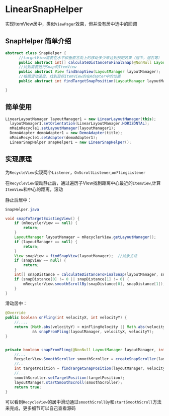 # LinearSnapHelper

实现ItemView居中，类似`ViewPager`效果，但并没有居中选中的回调

## SnapHelper 简单介绍

```java
abstract class SnapHelper {
      //targetView需要在水平和垂直方向上的移动多少来达到预期效果（居中，居右等）
      public abstract int[] calculateDistanceToFinalSnap(@NonNull LayoutManager layoutManager, @NonNull View targetView);
      //找到需要进行Snap的ItemView
      public abstract View findSnapView(LayoutManager layoutManager);
      //根据滑动速度，找到目标ItemView的在Adapter中的位置
      public abstract int findTargetSnapPosition(LayoutManager layoutManager, int velocityX,int velocityY);

}
```

## 简单使用

```java
LinearLayoutManager layoutManager1 = new LinearLayoutManager(this);
  layoutManager1.setOrientation(LinearLayoutManager.HORIZONTAL);
  mMainRecycle1.setLayoutManager(layoutManager1);
  DemoAdapter demoAdapter1 = new DemoAdapter(title);
  mMainRecycle1.setAdapter(demoAdapter1);
  LinearSnapHelper snapHelper1 = new LinearSnapHelper();
```

## 实现原理

为`RecycleView`实现两个`Listener`，`OnScrollListener`,`onFlingListener`

在`RecycleView`滚动静止后，通过遍历子View找到距离中心最近的`ItemView`,计算`ItemView`和中心的距离，滚动

静止后居中：

```java
SnapHelper.java

void snapToTargetExistingView() {
    if (mRecyclerView == null) {
        return;
    }
    LayoutManager layoutManager = mRecyclerView.getLayoutManager();
    if (layoutManager == null) {
        return;
    }
    View snapView = findSnapView(layoutManager);  //抽象方法
    if (snapView == null) {
        return;
    }
    int[] snapDistance = calculateDistanceToFinalSnap(layoutManager, snapView); //抽象方法
    if (snapDistance[0] != 0 || snapDistance[1] != 0) {
        mRecyclerView.smoothScrollBy(snapDistance[0], snapDistance[1]);
    }
}
```

滑动居中：

```java
@Override
public boolean onFling(int velocityX, int velocityY) {
    //....
    return (Math.abs(velocityY) > minFlingVelocity || Math.abs(velocityX) > minFlingVelocity)
            && snapFromFling(layoutManager, velocityX, velocityY);
}


private boolean snapFromFling(@NonNull LayoutManager layoutManager, int velocityX, int velocityY) {
    //...
    RecyclerView.SmoothScroller smoothScroller = createSnapScroller(layoutManager);
    //..
    int targetPosition = findTargetSnapPosition(layoutManager, velocityX, velocityY); //抽象方法
    //...
    smoothScroller.setTargetPosition(targetPosition);
    layoutManager.startSmoothScroll(smoothScroller);
    return true;
}
```

可以看到`RecycleView`的居中滑动通过`smoothScrollBy`和`startSmoothScroll`方法来完成，更多细节可以自己查看源码
